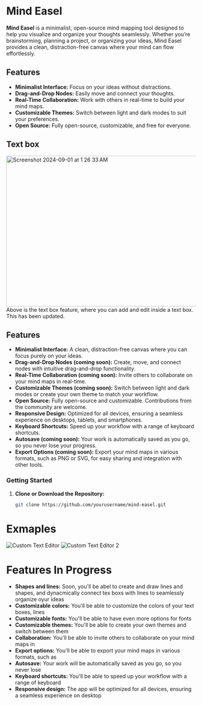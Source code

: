 # Mind Easel


**Mind Easel** is a minimalist, open-source mind mapping tool designed to help you visualize and organize your thoughts seamlessly. Whether you’re brainstorming, planning a project, or organizing your ideas, Mind Easel provides a clean, distraction-free canvas where your mind can flow effortlessly.

## Features

- **Minimalist Interface:** Focus on your ideas without distractions.
- **Drag-and-Drop Nodes:** Easily move and connect your thoughts.
- **Real-Time Collaboration:** Work with others in real-time to build your mind maps.
- **Customizable Themes:** Switch between light and dark modes to suit your preferences.
- **Open Source:** Fully open-source, customizable, and free for everyone.

  
## **Text box**
<img width="1000" height="400" alt="Screenshot 2024-09-01 at 1 26 33 AM" src="https://github.com/user-attachments/assets/aae7d9ee-78dd-478b-bf35-26f14ed50be9">
Above is the text box feature, where you can add and edit inside a text box. This has been updated.



## Features

- **Minimalist Interface:** A clean, distraction-free canvas where you can focus purely on your ideas.
- **Drag-and-Drop Nodes (coming soon):** Create, move, and connect nodes with intuitive drag-and-drop functionality.
- **Real-Time Collaboration (coming soon):** Invite others to collaborate on your mind maps in real-time.
- **Customizable Themes (coming soon):** Switch between light and dark modes or create your own theme to match your workflow.
- **Open Source:** Fully open-source and customizable. Contributions from the community are welcome.
- **Responsive Design:** Optimized for all devices, ensuring a seamless experience on desktops, tablets, and smartphones.
- **Keyboard Shortcuts:** Speed up your workflow with a range of keyboard shortcuts.
- **Autosave (coming soon):** Your work is automatically saved as you go, so you never lose your progress.
- **Export Options (coming soon):** Export your mind maps in various formats, such as PNG or SVG, for easy sharing and integration with other tools.

### Getting Started

1. **Clone or Download the Repository:**

   ```bash
   git clone https://github.com/yourusername/mind-easel.git

# Exmaples
![Custom Text Editor](https://github.com/user-attachments/assets/5d885222-9344-41dd-b5a8-422f644e5f67)
![Custom Text Editor 2](https://github.com/user-attachments/assets/7d3a31f2-0111-4fd6-81db-71a7854c6576)


# Features In Progress
- **Shapes and lines:** Soon, you'll be abel to create and draw lines and shapes, and dynacmically connect tex boxs with lines to seamlessly organize oyur ideas
- **Customizable colors:** You'll be able to customize the colors of your text boxes, lines
- **Customizable fonts:** You'll be able to have even more options for fonts
- **Customizable themes:** You'll be able to create your own themes and switch between them
- **Collaboration:** You'll be able to invite others to collaborate on your mind maps in
- **Export options:** You'll be able to export your mind maps in various formats, such as
- **Autosave:** Your work will be automatically saved as you go, so you never lose
- **Keyboard shortcuts:** You'll be able to speed up your workflow with a range of keyboard
- **Responsive design:** The app will be optimized for all devices, ensuring a seamless experience on desktop

